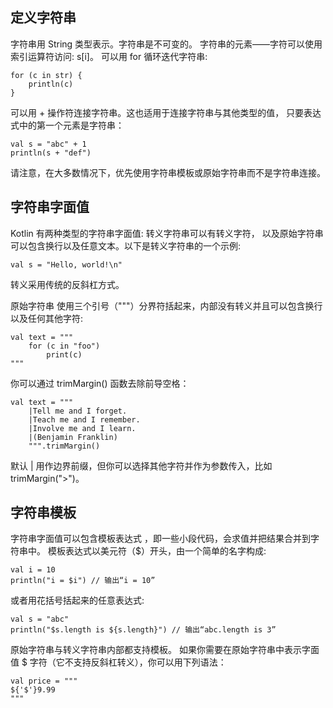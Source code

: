## 定义字符串
字符串用 String 类型表示。字符串是不可变的。 字符串的元素——字符可以使用索引运算符访问: s[i]。 可以用 for 循环迭代字符串:
```
for (c in str) {
    println(c)
}
```
可以用 + 操作符连接字符串。这也适用于连接字符串与其他类型的值， 只要表达式中的第一个元素是字符串：
```
val s = "abc" + 1
println(s + "def")
```
请注意，在大多数情况下，优先使用字符串模板或原始字符串而不是字符串连接。

## 字符串字面值
Kotlin 有两种类型的字符串字面值: 转义字符串可以有转义字符， 以及原始字符串可以包含换行以及任意文本。以下是转义字符串的一个示例:
```
val s = "Hello, world!\n"
```
转义采用传统的反斜杠方式。

原始字符串 使用三个引号（"""）分界符括起来，内部没有转义并且可以包含换行以及任何其他字符:
```
val text = """
    for (c in "foo")
        print(c)
"""
```

你可以通过 trimMargin() 函数去除前导空格：
```
val text = """
    |Tell me and I forget.
    |Teach me and I remember.
    |Involve me and I learn.
    |(Benjamin Franklin)
    """.trimMargin()
```
默认 | 用作边界前缀，但你可以选择其他字符并作为参数传入，比如 trimMargin(">")。

## 字符串模板
字符串字面值可以包含模板表达式 ，即一些小段代码，会求值并把结果合并到字符串中。 模板表达式以美元符（$）开头，由一个简单的名字构成:
```
val i = 10
println("i = $i") // 输出“i = 10”
```
或者用花括号括起来的任意表达式:
```
val s = "abc"
println("$s.length is ${s.length}") // 输出“abc.length is 3”
```
原始字符串与转义字符串内部都支持模板。 如果你需要在原始字符串中表示字面值 $ 字符（它不支持反斜杠转义），你可以用下列语法：
```
val price = """
${'$'}9.99
"""
```
